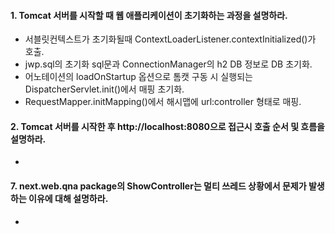 #### 1. Tomcat 서버를 시작할 때 웹 애플리케이션이 초기화하는 과정을 설명하라.
* 서블릿컨텍스트가 초기화될때 ContextLoaderListener.contextInitialized()가 호출.
* jwp.sql의 초기화 sql문과 ConnectionManager의 h2 DB 정보로 DB 초기화.
* 어노테이션의 loadOnStartup 옵션으로 톰캣 구동 시 실행되는 DispatcherServlet.init()에서 매핑 초기화.
* RequestMapper.initMapping()에서 해시맵에 url:controller 형태로 매핑.

#### 2. Tomcat 서버를 시작한 후 http://localhost:8080으로 접근시 호출 순서 및 흐름을 설명하라.
* 

#### 7. next.web.qna package의 ShowController는 멀티 쓰레드 상황에서 문제가 발생하는 이유에 대해 설명하라.
* 
